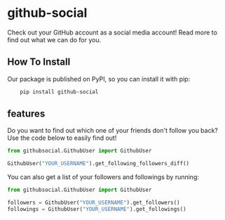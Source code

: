 # github-social

Check out your GitHub account as a social media account! Read more to find out what we can do for you.

## How To Install

Our package is published on PyPI, so you can install it with pip:

```bash
    pip install github-social
```

## features

Do you want to find out which one of your friends don't follow you back? Use the code below to easily find out!

```python
from githubsocial.GithubUser import GithubUser

GithubUser("YOUR_USERNAME").get_following_followers_diff()
```

You can also get a list of your followers and followings by running:

```python
from githubsocial.GithubUser import GithubUser

followers = GithubUser("YOUR_USERNAME").get_followers()
followings = GithubUser("YOUR_USERNAME").get_followings()
```
